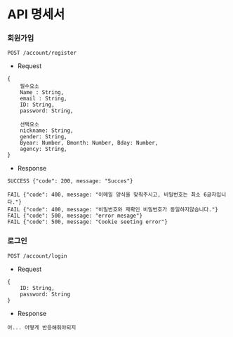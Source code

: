 # API 명세서

### 회원가입
```
POST /account/register
```
- Request
```
{   
    필수요소
    Name : String,
    email : String,
    ID: String,
    password: String,
    
    선택요소
    nickname: String,
    gender: String,
    Byear: Number, Bmonth: Number, Bday: Number,
    agency: String,
}
```

- Response
```
SUCCESS {"code": 200, message: "Succes"}
```
```
FAIL {"code": 400, message: "이메일 양식을 맞춰주시고, 비밀번호는 최소 6글자입니다."}
FAIL {"code": 400, message: "비밀번호와 재확인 비밀번호가 동일하지않습니다."}
FAIL {"code": 500, message: "error mesage"}
FAIL {"code": 500, message: "Cookie seeting error"}
```

### 로그인
```
POST /account/login
```
- Request
```
{
    ID: String,
    password: String
}
```
- Response
```
어... 어떻게 반응해줘야되지
```